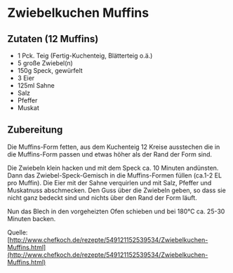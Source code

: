 Zwiebelkuchen Muffins
=====================

Zutaten (12 Muffins)
--------------------

* 1 Pck. Teig (Fertig-Kuchenteig, Blätterteig o.ä.)
* 5 große Zwiebel(n)
* 150g Speck, gewürfelt
* 3 Eier
* 125ml Sahne
* Salz
* Pfeffer
* Muskat

Zubereitung
-----------

Die Muffins-Form fetten, aus dem Kuchenteig 12 Kreise ausstechen die in die Muffins-Form passen und etwas höher als der Rand der Form sind. 

Die Zwiebeln klein hacken und mit dem Speck ca. 10 Minuten andünsten. Dann das Zwiebel-Speck-Gemisch in die Muffins-Formen füllen (ca.1-2 EL pro Muffin). Die Eier mit der Sahne verquirlen und mit Salz, Pfeffer und Muskatnuss abschmecken. Den Guss über die Zwiebeln geben, so dass sie nicht ganz bedeckt sind und nichts über den Rand der Form läuft. 

Nun das Blech in den vorgeheizten Ofen schieben und bei 180°C ca. 25-30 Minuten backen.

Quelle: [http://www.chefkoch.de/rezepte/549121152539534/Zwiebelkuchen-Muffins.html](http://www.chefkoch.de/rezepte/549121152539534/Zwiebelkuchen-Muffins.html)